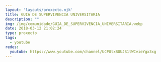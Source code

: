 ```yaml
---
layout: 'layouts/proxecto.njk'
title: GUIA DE SUPERVIVENCIA UNIVERSITARIA
description: ""
img: /img/comunidade/GUIA_DE_SUPERVIVENCIA_UNIVERSITARIA.webp
date: 2018-03-12 21:02:24
type: proxecto
tags:
  - youtube
redes:
  youtube: https://www.youtube.com/channel/UCPUtxBOUJS1tWCvieYgx3xg
---
```

